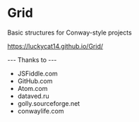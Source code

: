 # Grid
Basic structures for Conway-style projects

https://luckycat14.github.io/Grid/

--- Thanks to ---
* JSFiddle.com
* GitHub.com
* Atom.com
* dataved.ru
* golly.sourceforge.net
* conwaylife.com
